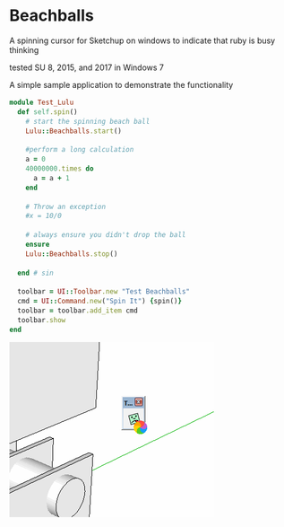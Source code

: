 # Beachballs
A spinning cursor for Sketchup on windows to indicate that ruby is busy thinking

tested SU 8, 2015, and 2017 in Windows 7


A simple sample application to demonstrate the functionality

```Ruby
module Test_Lulu
  def self.spin()
    # start the spinning beach ball
    Lulu::Beachballs.start()
  
    #perform a long calculation
    a = 0
    40000000.times do
      a = a + 1
    end
  
    # Throw an exception
    #x = 10/0

    # always ensure you didn't drop the ball
    ensure
    Lulu::Beachballs.stop()
    
  end # sin  
  
  toolbar = UI::Toolbar.new "Test Beachballs"
  cmd = UI::Command.new("Spin It") {spin()}
  toolbar = toolbar.add_item cmd
  toolbar.show
end

```

![Alt text](readme_images/test.gif?raw=true "Demo")
